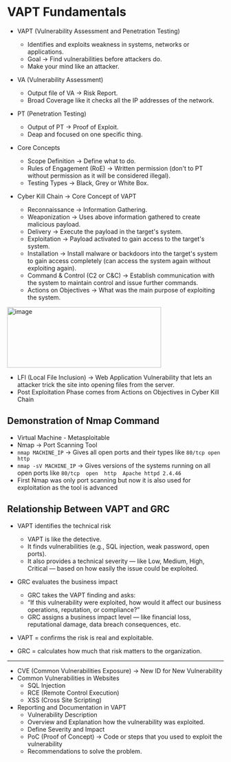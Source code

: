 # VAPT Fundamentals

- VAPT (Vulnerability Assessment and Penetration Testing)
  - Identifies and exploits weakness in systems, networks or applications.
  - Goal -> Find vulnerabilities before attackers do.
  - Make your mind like an attacker.

- VA (Vulnerability Assessment)
  - Output file of VA -> Risk Report.
  - Broad Coverage like it checks all the IP addresses of the network.

- PT (Penetration Testing)
  - Output of PT -> Proof of Exploit.
  - Deap and focused on one specific thing.

- Core Concepts
  - Scope Definition -> Define what to do.
  - Rules of Engagement (RoE) -> Written permission (don't to PT without permission as it will be considered illegal).
  - Testing Types -> Black, Grey or White Box.

- Cyber Kill Chain -> Core Concept of VAPT
  - Reconnaissance -> Information Gathering.
  - Weaponization -> Uses above information gathered to create malicious payload.
  - Delivery -> Execute the payload in the target's system.
  - Exploitation -> Payload activated to gain access to the target's system.
  - Installation -> Install malware or backdoors into the target's system to gain access completely (can access the system again without exploiting again).
  - Command & Control (C2 or C&C) -> Establish communication with the system to maintain control and issue further commands.
  - Actions on Objectives -> What was the main purpose of exploiting the system.

<img width="358" height="141" alt="image" src="https://github.com/user-attachments/assets/4bdcf485-52a8-4183-bba9-f6f483d7ef3b" />

- LFI (Local File Inclusion) -> Web Application Vulnerability that lets an attacker trick the site into opening files from the server.
- Post Exploitation Phase comes from Actions on Objectives in Cyber Kill Chain

## Demonstration of Nmap Command
- Virtual Machine - Metasploitable
- Nmap -> Port Scanning Tool
- `nmap MACHINE_IP` -> Gives all open ports and their types like `80/tcp open http`
- `nmap -sV MACHINE_IP` -> Gives versions of the systems running on all open ports like `80/tcp  open  http  Apache httpd 2.4.46`
- First Nmap was only port scanning but now it is also used for exploitation as the tool is advanced

## Relationship Between VAPT and GRC
- VAPT identifies the technical risk
  - VAPT is like the detective.
  - It finds vulnerabilities (e.g., SQL injection, weak password, open ports).
  - It also provides a technical severity — like Low, Medium, High, Critical — based on how easily the issue could be exploited.

- GRC evaluates the business impact
  - GRC takes the VAPT finding and asks:
  - “If this vulnerability were exploited, how would it affect our business operations, reputation, or compliance?”
  - GRC assigns a business impact level — like financial loss, reputational damage, data breach consequences, etc.

- VAPT = confirms the risk is real and exploitable.
- GRC = calculates how much that risk matters to the organization.

-------------------------------------------------------------------------------------------------------------

- CVE (Common Vulnerabilities Exposure) -> New ID for New Vulnerability
- Common Vulnerabilities in Websites
  - SQL Injection
  - RCE (Remote Control Execution)
  - XSS (Cross Site Scripting)
- Reporting and Documentation in VAPT
  - Vulnerability Description
  - Overview and Explanation how the vulnerability was exploited.
  - Define Severity and Impact
  - PoC (Proof of Concept) -> Code or steps that you used to exploit the vulnerability
  - Recommendations to solve the problem.
